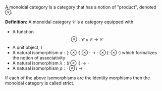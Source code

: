 A monoidal category is a category that has a notion of "product", denoted $\otimes$. 

**Definition:**
A monoidal category $\mathcal{C}$ is a category equipped with
- A function 
$$\otimes:\mathcal{C}\times\mathcal{C}\to\mathcal{C}$$
- A unit object, $I$
- A natural isomorphism $a:(\cdot\otimes\cdot)\otimes\cdot\to\cdot\otimes(\cdot\otimes\cdot)$ which formalizes the notion of associativity
- A natural isomorphism $\lambda:(I\otimes\cdot)\to\cdot$
- A natural isomorphism $\rho:\cdot\otimes I\to\cdot$

If each of the above isomorphisms are the identity morphisms then the monoidal category is called strict.
